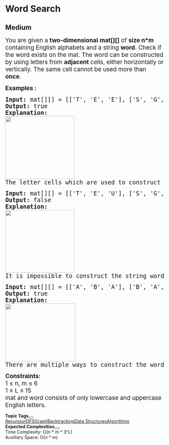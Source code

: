 # Word Search
## Medium
<div class="problems_problem_content__Xm_eO"><p><span style="font-size: 14pt;">You are given a <strong>two-dimensional</strong> <strong>mat[][]</strong> of <strong>size n*m</strong> containing English alphabets and a string <strong>word</strong>. Check if the word exists on the mat. The word can be constructed by using letters from <strong>adjacent</strong> cells, either horizontally or vertically. The same cell cannot be used more than <strong>once</strong>.</span></p>
<p><span style="font-size: 14pt;"><strong>Examples :</strong></span></p>
<pre><span style="font-size: 14pt;"><strong>Input: </strong>mat[][] = [['T', 'E', 'E'], ['S', 'G', 'K'], ['T', 'E', 'L']], word = "GEEK"
<strong>Output: </strong>true
<strong>Explanation:</strong>
<img src="https://media.geeksforgeeks.org/img-practice/prod/addEditProblem/886266/Web/Other/blobid4_1737981964.png" alt="" width="220" height="200"><br>The letter cells which are used to construct the "GEEK" are colored.</span></pre>
<pre><span style="font-size: 14pt;"><strong>Input: </strong>mat[][] = [['T', 'E', 'U'], ['S', 'G', 'K'], ['T', 'E', 'L']], word = "GEEK"
<strong>Output: </strong>false
<strong>Explanation:</strong>
<img src="https://media.geeksforgeeks.org/img-practice/prod/addEditProblem/886266/Web/Other/blobid5_1737981964.png" alt="" width="220" height="199"><br>It is impossible to construct the string word from the mat using each cell only once.</span></pre>
<pre><span style="font-size: 14pt;"><strong>Input: </strong>mat[][] = [['A', 'B', 'A'], ['B', 'A', 'B']], word = "AB"
<strong>Output: </strong>true
<strong>Explanation:</strong>
<img src="https://media.geeksforgeeks.org/img-practice/prod/addEditProblem/886266/Web/Other/blobid6_1737981964.png" alt="" width="222" height="184"><br>There are multiple ways to construct the word "AB".</span></pre>
<p><span style="font-size: 14pt;"><strong style="font-size: 14pt;">Constraints:</strong><br><span style="font-size: 14pt;">1 ≤ n, m ≤ 6</span><br><span style="font-size: 14pt;">1 ≤ L ≤ 15</span><br><span style="font-size: 18.6667px;">mat and word consists of only lowercase and uppercase English letters.</span></span></p></div>

<div class="problems_accordion_tags__JJ2DX problems_active_tags__3RExF "><div class="active title problems_active_tag_title__cgl9e"><div class="problems_tag_container__kWANg"><strong>Topic Tags</strong><button class="ui mini circular icon button problems_tag_dropdown__x6C2I"><i aria-hidden="true" class="dropdown icon"></i></button></div></div><div class="ui divider g-m-0"></div><div class="content active"><div class="ui labels"><a href="/explore?category[]=Recursion" target="_blank" class="ui label problems_tag_label__A4Ism">Recursion</a><a href="/explore?category[]=DFS" target="_blank" class="ui label problems_tag_label__A4Ism">DFS</a><a href="/explore?category[]=Graph" target="_blank" class="ui label problems_tag_label__A4Ism">Graph</a><a href="/explore?category[]=Backtracking" target="_blank" class="ui label problems_tag_label__A4Ism">Backtracking</a><a href="/explore?category[]=Data Structures" target="_blank" class="ui label problems_tag_label__A4Ism">Data Structures</a><a href="/explore?category[]=Algorithms" target="_blank" class="ui label problems_tag_label__A4Ism">Algorithms</a></div></div></div>

<div class="problems_accordion_tags__JJ2DX problems_active_tags__3RExF "><div class="active title problems_active_tag_title__cgl9e"><div class="problems_tag_container__kWANg"><strong>Expected Complexities</strong><button class="ui mini circular icon button problems_tag_dropdown__x6C2I"><i aria-hidden="true" class="dropdown icon"></i></button></div></div><div class="ui divider g-m-0"></div><div class="content active"><div class="ui labels"><div target="_blank" class="ui label">Time Complexity: O(n * m * 3^L)</div><div target="_blank" class="ui label">Auxiliary Space: O(n * m)</div></div></div></div>